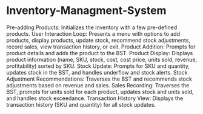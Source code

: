 # Inventory-Managment-System
Pre-adding Products: Initializes the inventory with a few pre-defined products. 
User Interaction Loop: Presents a menu with options to add products, display products, update stock, recommend stock adjustments, record sales, view transaction history, or exit. Product Addition: Prompts for product details and adds the product to the BST. 
Product Display: Displays product information (name, SKU, stock, cost, cost price, units sold, revenue, profitability) sorted by SKU. Stock Update: Prompts for SKU and quantity, updates stock in the BST, and handles underflow and stock alerts. 
Stock Adjustment Recommendations: Traverses the BST and recommends stock adjustments based on revenue and sales. 
Sales Recording: Traverses the BST, prompts for units sold for each product, updates stock and units sold, and handles stock exceedance. 
Transaction History View: Displays the transaction history (SKU and quantity) for all stock updates. 
